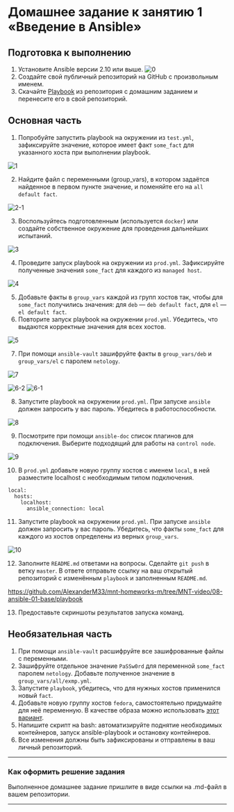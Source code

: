 # Домашнее задание к занятию 1 «Введение в Ansible»

## Подготовка к выполнению

1. Установите Ansible версии 2.10 или выше.
![0](https://github.com/AlexanderM33/mnt-homeworks-m/assets/122460278/1307bfd5-518b-4c93-9461-93a83ce5b32f)
2. Создайте свой публичный репозиторий на GitHub с произвольным именем.
3. Скачайте [Playbook](./playbook/) из репозитория с домашним заданием и перенесите его в свой репозиторий.

## Основная часть

1. Попробуйте запустить playbook на окружении из `test.yml`, зафиксируйте значение, которое имеет факт `some_fact` для указанного хоста при выполнении playbook.

![1](https://github.com/AlexanderM33/mnt-homeworks-m/assets/122460278/92091bec-ba55-4d9b-a7d3-ce190646ed3d)


2. Найдите файл с переменными (group_vars), в котором задаётся найденное в первом пункте значение, и поменяйте его на `all default fact`.

![2-1](https://github.com/AlexanderM33/mnt-homeworks-m/assets/122460278/d59bdb61-640a-404e-bb1f-15278f819ab3)


3. Воспользуйтесь подготовленным (используется `docker`) или создайте собственное окружение для проведения дальнейших испытаний.

![3](https://github.com/AlexanderM33/mnt-homeworks-m/assets/122460278/d3fc29f2-afcd-4fd9-80ce-1826c7067964)


4. Проведите запуск playbook на окружении из `prod.yml`. Зафиксируйте полученные значения `some_fact` для каждого из `managed host`.

![4](https://github.com/AlexanderM33/mnt-homeworks-m/assets/122460278/3fb780a4-7353-4be2-b432-d826a99a8d70)


5. Добавьте факты в `group_vars` каждой из групп хостов так, чтобы для `some_fact` получились значения: для `deb` — `deb default fact`, для `el` — `el default fact`.
6.  Повторите запуск playbook на окружении `prod.yml`. Убедитесь, что выдаются корректные значения для всех хостов.

![5](https://github.com/AlexanderM33/mnt-homeworks-m/assets/122460278/0cd38940-ce18-41f9-a697-281b0fddc6d3)


7. При помощи `ansible-vault` зашифруйте факты в `group_vars/deb` и `group_vars/el` с паролем `netology`.

![7](https://github.com/AlexanderM33/mnt-homeworks-m/assets/122460278/0b2979d3-13ff-4695-aaa1-35cbbc781751)

![6-2](https://github.com/AlexanderM33/mnt-homeworks-m/assets/122460278/37a95169-9432-4814-bfd3-e5746f144a79)
![6-1](https://github.com/AlexanderM33/mnt-homeworks-m/assets/122460278/9f56ce5d-c6b0-4f38-96f5-66f7428b92be)


8. Запустите playbook на окружении `prod.yml`. При запуске `ansible` должен запросить у вас пароль. Убедитесь в работоспособности.

![8](https://github.com/AlexanderM33/mnt-homeworks-m/assets/122460278/9b9ff347-94e7-4ecc-98c0-0c1e9e4f2b2a)


9. Посмотрите при помощи `ansible-doc` список плагинов для подключения. Выберите подходящий для работы на `control node`.

![9](https://github.com/AlexanderM33/mnt-homeworks-m/assets/122460278/8db9a1c3-14c7-4774-983e-5ea94c902fb1)


10. В `prod.yml` добавьте новую группу хостов с именем  `local`, в ней разместите localhost с необходимым типом подключения.

```
local:
  hosts:
    localhost:
      ansible_connection: local
```



11. Запустите playbook на окружении `prod.yml`. При запуске `ansible` должен запросить у вас пароль. Убедитесь, что факты `some_fact` для каждого из хостов определены из верных `group_vars`.

![10](https://github.com/AlexanderM33/mnt-homeworks-m/assets/122460278/c96121ed-838e-46f9-945a-be899500fdc0)


12. Заполните `README.md` ответами на вопросы. Сделайте `git push` в ветку `master`. В ответе отправьте ссылку на ваш открытый репозиторий с изменённым `playbook` и заполненным `README.md`.

https://github.com/AlexanderM33/mnt-homeworks-m/tree/MNT-video/08-ansible-01-base/playbook

13. Предоставьте скриншоты результатов запуска команд.

## Необязательная часть

1. При помощи `ansible-vault` расшифруйте все зашифрованные файлы с переменными.
2. Зашифруйте отдельное значение `PaSSw0rd` для переменной `some_fact` паролем `netology`. Добавьте полученное значение в `group_vars/all/exmp.yml`.
3. Запустите `playbook`, убедитесь, что для нужных хостов применился новый `fact`.
4. Добавьте новую группу хостов `fedora`, самостоятельно придумайте для неё переменную. В качестве образа можно использовать [этот вариант](https://hub.docker.com/r/pycontribs/fedora).
5. Напишите скрипт на bash: автоматизируйте поднятие необходимых контейнеров, запуск ansible-playbook и остановку контейнеров.
6. Все изменения должны быть зафиксированы и отправлены в ваш личный репозиторий.

---

### Как оформить решение задания

Выполненное домашнее задание пришлите в виде ссылки на .md-файл в вашем репозитории.

---
